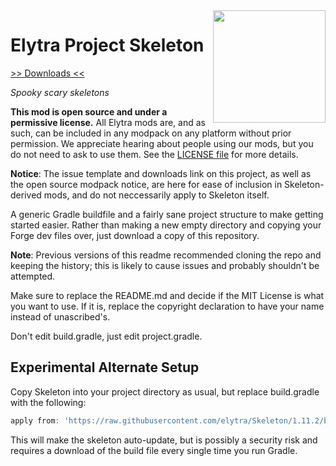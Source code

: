<img src="https://unascribed.com/f/a231ace4_trumpet.png" align="right" width="180px"/>

# Elytra Project Skeleton

[>> Downloads <<](https://github.com/elytra/Skeleton/releases)

*Spooky scary skeletons*

**This mod is open source and under a permissive license.** All Elytra mods are,
and as such, can be included in any modpack on any platform without prior
permission. We appreciate hearing about people using our mods, but you do not
need to ask to use them. See the [LICENSE file](LICENSE) for more details.

**Notice**: The issue template and downloads link on this project, as
well as the open source modpack notice, are here for ease of inclusion
in Skeleton-derived mods, and do not neccessarily apply to Skeleton itself.

A generic Gradle buildfile and a fairly sane project structure to make
getting started easier. Rather than making a new empty directory and
copying your Forge dev files over, just download a copy of this repository.

**Note**: Previous versions of this readme recommended cloning the repo and
keeping the history; this is likely to cause issues and probably shouldn't
be attempted.

Make sure to replace the README.md and decide if the MIT License is what
you want to use. If it is, replace the copyright declaration to have your
name instead of unascribed's.

Don't edit build.gradle, just edit project.gradle.

## Experimental Alternate Setup

Copy Skeleton into your project directory as usual, but replace build.gradle
with the following:

```gradle
apply from: 'https://raw.githubusercontent.com/elytra/Skeleton/1.11.2/build.gradle'
```

This will make the skeleton auto-update, but is possibly a security risk and
requires a download of the build file every single time you run Gradle.
